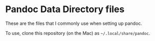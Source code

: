 # Pandoc Data Directory files

These are the files that I commonly use when setting up pandoc.

To use, clone this repository (on the Mac) as `~/.local/share/pandoc`.
